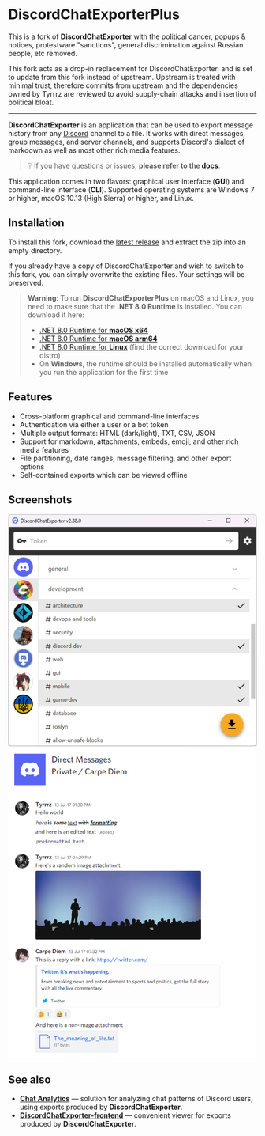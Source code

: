 # DiscordChatExporterPlus

This is a fork of **DiscordChatExporter** with the political cancer, popups & notices, protestware "sanctions", general discrimination against Russian people, etc removed.

This fork acts as a drop-in replacement for DiscordChatExporter, and is set to update from this fork instead of upstream. Upstream is treated with minimal trust, therefore commits from upstream and the dependencies owned by Tyrrrz are reviewed to avoid supply-chain attacks and insertion of political bloat.

----

**DiscordChatExporter** is an application that can be used to export message history from any [Discord](https://discord.com) channel to a file.
It works with direct messages, group messages, and server channels, and supports Discord's dialect of markdown as well as most other rich media features.

> ❔ If you have questions or issues, **please refer to the [docs](.docs)**.

This application comes in two flavors: graphical user interface (**GUI**) and command-line interface (**CLI**).
Supported operating systems are Windows 7 or higher, macOS 10.13 (High Sierra) or higher, and Linux.

## Installation

To install this fork, download the [latest release](https://github.com/nulldg/DiscordChatExporterPlus/releases/latest) and extract the zip into an empty directory.

If you already have a copy of DiscordChatExporter and wish to switch to this fork, you can simply overwrite the existing files. Your settings will be preserved.

> **Warning**:
> To run **DiscordChatExporterPlus** on macOS and Linux, you need to make sure that the **.NET 8.0 Runtime** is installed.
> You can download it here:
>
> - [.NET 8.0 Runtime for **macOS x64**](https://dotnet.microsoft.com/en-us/download/dotnet/thank-you/runtime-8.0.0-macos-x64-installer)
> - [.NET 8.0 Runtime for **macOS arm64**](https://dotnet.microsoft.com/en-us/download/dotnet/thank-you/runtime-8.0.0-macos-arm64-installer)
> - [.NET 8.0 Runtime for **Linux**](https://learn.microsoft.com/dotnet/core/install/linux) (find the correct download for your distro)
> - On **Windows**, the runtime should be installed automatically when you run the application for the first time

## Features

- Cross-platform graphical and command-line interfaces
- Authentication via either a user or a bot token
- Multiple output formats: HTML (dark/light), TXT, CSV, JSON
- Support for markdown, attachments, embeds, emoji, and other rich media features
- File partitioning, date ranges, message filtering, and other export options
- Self-contained exports which can be viewed offline

## Screenshots

![channel list](.assets/list.png)
![rendered output](.assets/output.png)

## See also

- [**Chat Analytics**](https://github.com/mlomb/chat-analytics) — solution for analyzing chat patterns of Discord users, using exports produced by **DiscordChatExporter**.
- [**DiscordChatExporter-frontend**](https://github.com/slatinsky/DiscordChatExporter-frontend) — convenient viewer for exports produced by **DiscordChatExporter**.